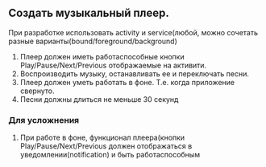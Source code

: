 ## Создать музыкальный плеер. 

При разработке использовать activity и service(любой, можно сочетать разные варианты(bound/foreground/background) 

1. Плеер должен иметь работаспособные кнопки Play/Pause/Next/Previous отображаемые на активити.
2. Воспроизводить музыку, останавливать ее и переключать песни.
3. Плеер должен уметь работать в фоне. Т.е. когда приложение свернуто.
4. Песни должны длиться не меньше 30 секунд

### Для усложнения 

1. При работе в фоне, функционал плеера(кнопки Play/Pause/Next/Previous должен отображаться в уведомлении(notification) и  быть работаспособным
